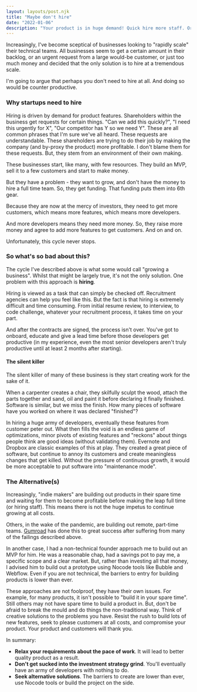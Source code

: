 ```yaml
---
layout: layouts/post.njk
title: "Maybe don't hire"
date: "2022-01-06"
description: "Your product is in huge demand! Quick hire more staff. Or, maybe don't - here is why."
---
```


Increasingly, I've become sceptical of businesses looking to "rapidly scale" their technical teams. All businesses seem to get a certain amount in their backlog, or an urgent request from a large would-be customer, or just too much money and decided that the only solution is to hire at a tremendous scale.

I'm going to argue that perhaps you don't need to hire at all. And doing so would be counter productive.

### Why startups need to hire

Hiring is driven by demand for product features. Shareholders within the business get requests for certain things. "Can we add this quickly?", "I need this urgently for X", "Our competitor has Y so we need Y". These are all common phrases that I'm sure we've all heard. These requests are understandable. These shareholders are trying to do their job by making the company (and by-proxy the product) more profitable. I don't blame them for these requests. But, they stem from an environment of their own making.

These businesses start, like many, with few resources. They build an MVP, sell it to a few customers and start to make money.

But they have a problem - they want to grow, and don't have the money to hire a full time team. So, they get funding. That funding puts them into 6th gear.

Because they are now at the mercy of investors, they need to get more customers, which means more features, which means more developers.

And more developers means they need more money. So, they raise more money and agree to add more features to get customers. And on and on.

Unfortunately, this cycle never stops.

### So what's so bad about this?

The cycle I've described above is what some would call "growing a business". Whilst that might be largely true, it's not the only solution. One problem with this approach is **hiring**.

Hiring is viewed as a task that can simply be checked off. Recruitment agencies can help you feel like this. But the fact is that hiring is extremely difficult and time consuming. From initial resume review, to interview, to code challenge, whatever your recruitment process, it takes time on your part.

And after the contracts are signed, the process isn't over. You've got to onboard, educate and give a lead time before those developers get productive (in my experience, even the most senior developers aren't truly productive until at least 2 months after starting).

#### The silent killer

The silent killer of many of these business is they start creating work for the sake of it.

When a carpenter creates a chair, they skilfully sculpt the wood, attach the parts together and sand, oil and paint it before declaring it finally finished. Software is similar, but we miss the finish. How many pieces of software have you worked on where it was declared "finished"?

In hiring a huge army of developers, eventually these features from customer peter out. What then fills the void is an endless game of optimizations, minor pivots of existing features and "reckons" about things people think are good ideas (without validating them). Evernote and Dropbox are classic examples of this at play. They created a great piece of software, but continue to annoy its customers and create meaningless changes that get killed. Without the pressure of continuous growth, it would be more acceptable to put software into "maintenance mode".

### The Alternative(s)

Increasingly, "indie makers" are building out products in their spare time and waiting for them to become profitable before making the leap full time (or hiring staff). This means there is not the huge impetus to continue growing at all costs.

Others, in the wake of the pandemic, are building out remote, part-time teams. [Gumroad](https://sahillavingia.com/work) has done this to great success after suffering from many of the failings described above.

In another case, I had a non-technical founder approach me to build out an MVP for him. He was a reasonable chap, had a savings pot to pay me, a specific scope and a clear market. But, rather than investing all that money, I advised him to build out a prototype using Nocode tools like Bubble and Webflow. Even if you are not technical, the barriers to entry for building products is lower than ever.

These approaches are not foolproof, they have their own issues. For example, for many products, it isn't possible to "build it in your spare time". Still others may not have spare time to build a product in. But, don't be afraid to break the mould and do things the non-traditional way. Think of creative solutions to the problems you have. Resist the rush to build lots of new features, seek to please customers at all costs, and compromise your product. Your product and customers will thank you.

In summary:

- **Relax your requirements about the pace of work**. It will lead to better quality product as a result.
- **Don't get sucked into the investment strategy grind**. You'll eventually have an army of developers with nothing to do.
- **Seek alternative solutions**. The barriers to create are lower than ever, use Nocode tools or build the project on the side.
